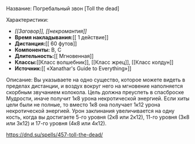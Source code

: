 Название: Погребальный звон \[Toll the dead] 

Характеристики:
- *[[Заговор]], [[некромантия]]*
- **Время накладывания:**[[ 1 действие]]
- **Дистанция:**[[ 60 футов]]
- **Компоненты:** В, С
- **Длительность:**[[ Мгновенная]]
- **Классы:**[[Класс  волшебник]], [[Класс жрец]], [[Класс колдун]]
- **Источник:**[[ «Xanathar's Guide to Everything»]]

Описание:
Вы указываете на одно существо, которое можете видеть в пределах дистанции, и воздух вокруг него на мгновение наполняется скорбным звучанием колокола. Цель должна преуспеть в спасброске Мудрости, иначе получит 1к8 урона некротической энергией. Если хиты цели были не полные, то вместо 1к8 она получает 1к12 урона некротической энергией.
Урон заклинания увеличивается на одну кость, когда вы достигаете 5-го уровня (2к8 или 2к12), 11-го уровня (3к8 или 3к12) и 17-го уровня (4к8 или 4к12).

https://dnd.su/spells/457-toll-the-dead/